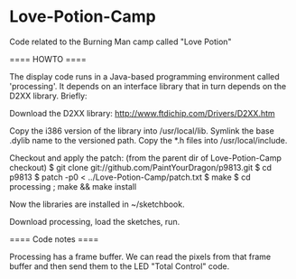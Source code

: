 Love-Potion-Camp
================

Code related to the Burning Man camp called "Love Potion"


==== HOWTO ====

The display code runs in a Java-based programming environment called
'processing'. It depends on an interface library that in turn depends
on the D2XX library.  Briefly:

Download the D2XX library:
http://www.ftdichip.com/Drivers/D2XX.htm

Copy the i386 version of the library into /usr/local/lib.  Symlink the
base .dylib name to the versioned path.  Copy the *.h files into
/usr/local/include.


Checkout and apply the patch:
(from the parent dir of Love-Potion-Camp checkout)
$ git clone git://github.com/PaintYourDragon/p9813.git
$ cd p9813
$ patch -p0 < ../Love-Potion-Camp/patch.txt
$ make
$ cd processing ; make && make install

Now the libraries are installed in ~/sketchbook. 

Download processing, load the sketches, run.


==== Code notes ====

Processing has a frame buffer.  We can read the pixels from that frame
buffer and then send them to the LED "Total Control" code.